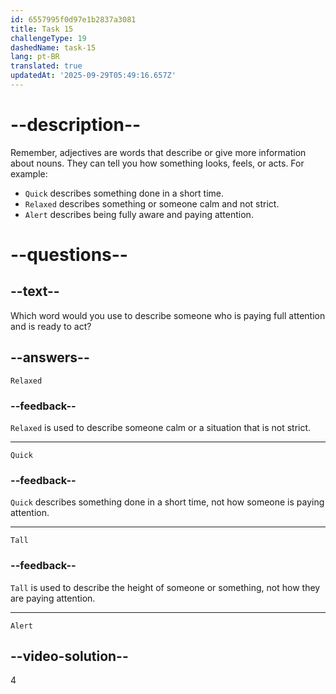 ```yaml
---
id: 6557995f0d97e1b2837a3081
title: Task 15
challengeType: 19
dashedName: task-15
lang: pt-BR
translated: true
updatedAt: '2025-09-29T05:49:16.657Z'
---
```


# --description--

Remember, adjectives are words that describe or give more information about nouns. They can tell you how something looks, feels, or acts. For example:

* `Quick` describes something done in a short time.
* `Relaxed` describes something or someone calm and not strict.
* `Alert` describes being fully aware and paying attention.

# --questions--

## --text--

Which word would you use to describe someone who is paying full attention and is ready to act?

## --answers--

`Relaxed`

### --feedback--

`Relaxed` is used to describe someone calm or a situation that is not strict.

---

`Quick`

### --feedback--

`Quick` describes something done in a short time, not how someone is paying attention.

---

`Tall`

### --feedback--

`Tall` is used to describe the height of someone or something, not how they are paying attention.

---

`Alert`

## --video-solution--

4
